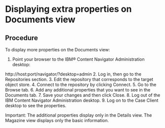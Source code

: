 # Displaying extra properties on Documents view

## Procedure

To display more properties on the Documents view:

1. Point your browser to the IBM® Content
Navigator Administration
desktop:

http://host:port/navigator/?desktop=admin
2. Log in, then go to the Repositories section.
3. Edit the repository that corresponds to the target object store.
4. Connect to the repository by clicking Connect.
5. Go to the Browse tab.
6. Add any additional properties that you want to see in the Documents tab.
7. Save your changes and then click Close.
8. Log out of the IBM Content
Navigator Administration desktop.
9. Log on to the Case Client desktop to see the properties.

Important: The additional properties display only in the Details
view. The Magazine view displays only the basic information.